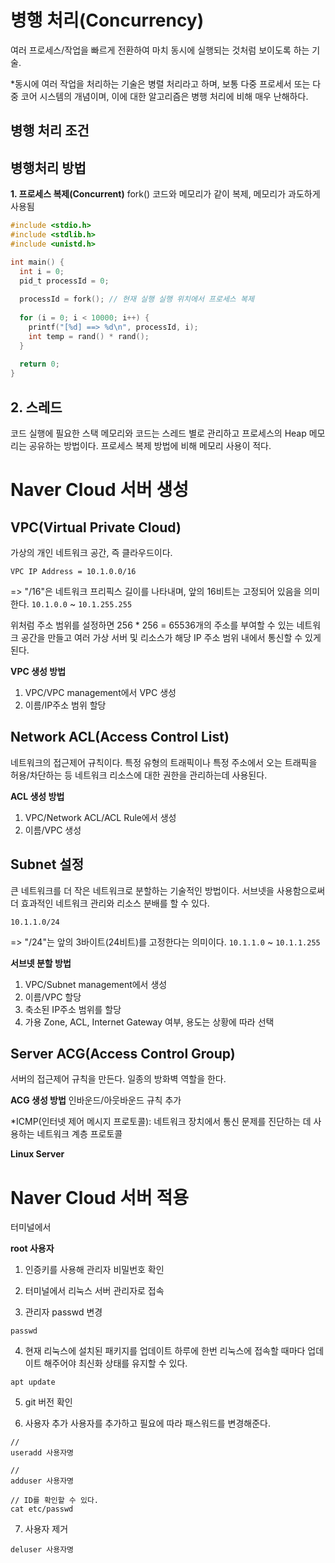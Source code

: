 # 병행 처리(Concurrency)
여러 프로세스/작업을 빠르게 전환하여 마치 동시에 실행되는 것처럼 보이도록 하는 기술.

*동시에 여러 작업을 처리하는 기술은 병렬 처리라고 하며, 보통 다중 프로세서 또는 다중 코어 시스템의 개념이며, 이에 대한 알고리즘은 병행 처리에 비해 매우 난해하다.

## 병행 처리 조건


## 병행처리 방법
**1. 프로세스 복제(Concurrent)**
fork()
코드와 메모리가 같이 복제, 메모리가 과도하게 사용됨
```c
#include <stdio.h>
#include <stdlib.h>
#include <unistd.h>

int main() {
  int i = 0;
  pid_t processId = 0;
  
  processId = fork(); // 현재 실행 실행 위치에서 프로세스 복제
  
  for (i = 0; i < 10000; i++) {
    printf("[%d] ==> %d\n", processId, i);
    int temp = rand() * rand();
  }
  
  return 0;
}
```

## 2. 스레드
코드 실행에 필요한 스택 메모리와 코드는 스레드 별로 관리하고 프로세스의 Heap 메모리는 공유하는 방법이다. 프로세스 복제 방법에 비해 메모리 사용이 적다.






# Naver Cloud 서버 생성
## VPC(Virtual Private Cloud)
가상의 개인 네트워크 공간, 즉 클라우드이다.
```
VPC IP Address = 10.1.0.0/16
```
=> "/16"은 네트워크 프리픽스 길이를 나타내며, 앞의 16비트는 고정되어 있음을 의미한다.
`10.1.0.0` ~ `10.1.255.255`  

위처럼 주소 범위를 설정하면 256 * 256 = 65536개의 주소를 부여할 수 있는 네트워크 공간을 만들고 여러 가상 서버 및 리소스가 해당 IP 주소 범위 내에서 통신할 수 있게 된다.

**VPC 생성 방법**
1. VPC/VPC management에서 VPC 생성
2. 이름/IP주소 범위 할당


## Network ACL(Access Control List)
네트워크의 접근제어 규칙이다. 특정 유형의 트래픽이나 특정 주소에서 오는 트래픽을 허용/차단하는 등 네트워크 리소스에 대한 권한을 관리하는데 사용된다.

**ACL 생성 방법**
1. VPC/Network ACL/ACL Rule에서 생성
2. 이름/VPC 생성

## Subnet 설정
큰 네트워크를 더 작은 네트워크로 분할하는 기술적인 방법이다. 서브넷을 사용함으로써 더 효과적인 네트워크 관리와 리소스 분배를 할 수 있다.
```
10.1.1.0/24 
```
=> "/24"는 앞의 3바이트(24비트)를 고정한다는 의미이다.
`10.1.1.0` ~ `10.1.1.255`

**서브넷 분할 방법**
1. VPC/Subnet management에서 생성
2. 이름/VPC 할당
3. 축소된 IP주소 범위를 할당
4. 가용 Zone, ACL, Internet Gateway 여부, 용도는 상황에 따라 선택

## Server ACG(Access Control Group)
서버의 접근제어 규칙을 만든다. 일종의 방화벽 역할을 한다. 

**ACG 생성 방법**
인바운드/아웃바운드 규칙 추가

*ICMP(인터넷 제어 메시지 프로토콜): 네트워크 장치에서 통신 문제를 진단하는 데 사용하는 네트워크 계층 프로토콜

**Linux Server**

# Naver Cloud 서버 적용
터미널에서 

**root 사용자**
1. 인증키를 사용해 관리자 비밀번호 확인

2. 터미널에서 리눅스 서버 관리자로 접속

3. 관리자 passwd 변경
```
passwd
```

4. 현재 리눅스에 설치된 패키지를 업데이트
하루에 한번 리눅스에 접속할 때마다 업데이트 해주어야 최신화 상태를 유지할 수 있다.
```
apt update
```

5. git 버전 확인

6. 사용자 추가
사용자를 추가하고 필요에 따라 패스워드를 변경해준다.
```
// 
useradd 사용자명

//
adduser 사용자명

// ID를 확인할 수 있다.
cat etc/passwd
```

7. 사용자 제거
```
deluser 사용자명
```